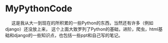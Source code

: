 # MyPythonCode

&nbsp;&nbsp;&nbsp;&nbsp;&nbsp;这是我从大一到现在的所积累的一些Python的东西，当然还有许多（例如django）还没放上来，
这个上面大致罗列了Python的基础，进阶，爬虫，html基础和django的一些知识点，也包括一些ppt和自己写的笔记。
